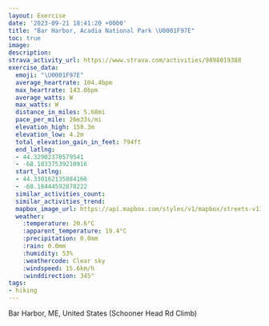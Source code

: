 ```yaml
---
layout: Exercise
date: '2023-09-21 18:41:20 +0000'
title: "Bar Harbor, Acadia National Park \U0001F97E"
toc: true
image:
description:
strava_activity_url: https://www.strava.com/activities/9898019388
exercise_data:
  emoji: "\U0001F97E"
  average_heartrate: 104.4bpm
  max_heartrate: 143.0bpm
  average_watts: W
  max_watts: W
  distance_in_miles: 5.68mi
  pace_per_mile: 26m33s/mi
  elevation_high: 158.3m
  elevation_low: 4.2m
  total_elevation_gain_in_feet: 794ft
  end_latlng:
  - 44.32902370579541
  - -68.18337539210916
  start_latlng:
  - 44.330162135884166
  - -68.18444592878222
  similar_activities_count:
  similar_activities_trend:
  mapbox_image_url: https://api.mapbox.com/styles/v1/mapbox/streets-v11/static/path-5+787af2-1.0(arqmGxwd_LCRH%5Cx%40p%40BLVXDPHBAf%40FXGf%40%5D~%40Qx%40Af%40Lj%40%40lAK~%40Yr%40a%40RMb%40Bh%40N%5Cx%40r%40b%40HNNv%40RVBb%40IRNr%40OFBJFPXHf%40%60%40J%5C%5Bh%40KDOGDGCH%3FK%3FVW%3FEDLJACHI%3FEA%60%40%3Fh%40WJUBy%40JGLJROLBPUDS%3FJ%5Dl%40%5BFSj%40JFp%40ILHGG%40QDGDXAIJPd%40JBHNJVh%40B%5ECHL%3FHIRCRV%3F%5ENTLhALBAETl%40D%5ELRPKf%40%5Et%40EZD%3FDDGGGAHP%3FPOJYXAVUf%40IXOHM%3FMHIr%40DNYf%40KJSLGb%40%40%5EWT%5DTE~%40N%5CM%5ECHYRKCKFIE%3F%40CFRp%40Rd%40KTP%5EBFEBSB%3FLRFRFFCZ%40%40%40PHB%5Cf%40N%60%40%5EBl%40VFJRCJNVLFNx%40%40TJZ%3Fj%40GVKH%5DNSn%40E%5CWh%40IPk%40d%40PLPNBFQF%3FXbAVRHSr%40%3F%5C_%40h%40%3FCJZU%60%40LFH%40VXVz%40MfAd%40p%40CVGTLLEJQRMBGBSZIFq%40JUF%5DLGJU%40aAa%40%5De%40m%40Su%40Z_%40b%40YAkA%3F%5C%5CJj%40b%40DLjAEh%40Kp%40Dj%40QtAHv%40LlAd%40bAz%40%7C%40Df%40M%60%40UFQ%7C%40cADm%40HSf%40SD%3F%40DBONQl%40c%40b%40g%40T_%40b%40%5DJ%3F%5EP%5EI%60%40%40Dy%40l%40_%40F%3F%40DS%60%40%60%40%5B%5CBf%40ZLBVKMWDG%60%40VPKrAf%40ZAZMRSJe%40PQJAPPf%40K%5EPX%3FPHXEXBVHEALJVj%40r%40PLKJDKEGHAh%40~%40dBBPAh%40b%40hAARDFB%60%40An%40ELHXDb%40KbBSp%40CdAa%40fA%3Ff%40GDQEUB%3FPHCKIHM%5EBDGBe%40%5C%7D%40BmARm%40AWHw%40%3Fs%40Ie%40F%7B%40C%5BFSTU%3FMBJ_%40h%40GC%3FWe%40mAAu%40%7B%40%7DACi%40y%40%5BK%5DMOq%40K%5DDe%40Ie%40Si%40BQOSPUt%40%5BVYDS%3Fk%40Qc%40UQJe%40UE%40%40FP%40BN_%40Jw%40_%40YCa%40Z%40UCSKNUJi%40IAI%40LI%60%40D%3FBFOMKAOJIXUGYXE%5DKMC_%40GEDTPRFVMj%40%5BRU%60%40ODo%40l%40o%40%5CINGh%40c%40p%40UPU%5Cm%40%5CwAESWg%40%5DkAi%40%7B%40OyAGk%40Nu%40EkALmBEUJe%40b%40e%40Na%40Xq%40TS%3Fg%40K%5DSe%40kAy%40kAi%40_%40MUeB%7DAiAu%40AE%40KCDG%3FgE_B%7DA%5BkBo%40_%40U%7DDiE%7D%40u%40uAs%40%7BAa%40cH_%40iB%5B_AY%5BSVg%40%3FLUXOEqAcAuAcB),pin-s-s+e5b22e(-68.18701,44.33201),pin-s-f+89ae00(-68.18532999999996,44.32746999999997)/auto/800x800?access_token=pk.eyJ1Ijoiam9zaGJlY2ttYW4iLCJhIjoiY205eWR2aDd1MWZ6djJrbXc4a3M0bWZleiJ9.XiG9OWkNcZk2QzjJbxLB4A
  weather:
    :temperature: 20.6°C
    :apparent_temperature: 19.4°C
    :precipitation: 0.0mm
    :rain: 0.0mm
    :humidity: 53%
    :weathercode: Clear sky
    :windspeed: 15.6km/h
    :winddirection: 345°
tags:
- hiking
---
```

Bar Harbor, ME, United States (Schooner Head Rd Climb)
